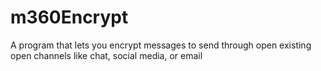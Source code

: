 # m360Encrypt
A program that lets you encrypt messages to send through open existing open channels like chat, social media, or email
